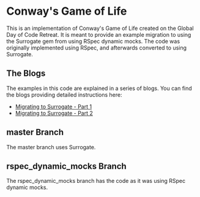 # Conway's Game of Life

This is an implementation of Conway's Game of Life created on the Global Day of Code Retreat.  It is meant to provide an example migration to using the Surrogate gem from using RSpec dynamic mocks.  The code was originally implemented using RSpec, and afterwards converted to using Surrogate.

## The Blogs

The examples in this code are explained in a series of blogs.  You can find the blogs providing detailed instructions here:

 * [Migrating to Surrogate - Part 1](http://blog.8thlight.com/eric-meyer/2013/01/13/migrating_from_rspec_dynamic_mocks_to_surrogate_part1.html)
 * [Migrating to Surrogate - Part 2](http://blog.8thlight.com/eric-meyer/2013/01/13/migrating_from_rspec_dynamic_mocks_to_surrogate_part2.html)

## master Branch

The master branch uses Surrogate.

## rspec_dynamic_mocks Branch

The rspec_dynamic_mocks branch has the code as it was using RSpec dynamic mocks.